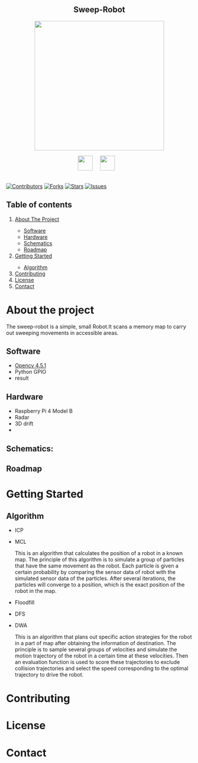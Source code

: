 <h2 align="center">Sweep-Robot</h2>  

<div align=center><img width="350" height="350" src="https://github.com/GANTIAN-hub405/picutre/blob/main/sweep-robot.jpg"/></div>

 <p align = "center">  
     <a href = "https://www.youtube.com/channel/UCdpiw0mUYiLdALUTy5392jA"><img height=40 src="images/youtube.svg"></img></a>&nbsp;&nbsp;&nbsp;&nbsp;
     <a href="https://twitter.com/home"><img height=40 src="images/twitter.svg"></img></a>&nbsp;&nbsp;&nbsp;&nbsp;
     <br />
     <br />
     
     


  
[![Contributors](https://img.shields.io/github/contributors/quboyue/Sweep-Robot-Team36.svg?style=for-the-badge)](https://github.com/quboyue/Sweep-Robot-Team36/graphs/contributors)
[![Forks](https://img.shields.io/github/forks/quboyue/Sweep-Robot-Team36.svg?style=for-the-badge)](https://github.com/quboyue/Sweep-Robot-Team36/network/members)
[![Stars](https://img.shields.io/github/stars/quboyue/Sweep-Robot-Team36.svg?style=for-the-badge)](https://github.com/quboyue/Sweep-Robot-Team36/stargazers)
[![Issues](https://img.shields.io/github/issues/quboyue/Sweep-Robot-Team36.svg?style=for-the-badge)](https://github.com/quboyue/Sweep-Robot-Team36/issues)


<!-- TABLE OF CONTENTS -->

## Table of contents

<ol>
    <li><a href="#about-the-project">About The Project</a></li>
      <ul>
      <li><a href="#software">Software</a</li>
      <li><a href="#hardware">Hardware</a</li>
      <li><a href="#schematics">Schematics</a</li>
       <li><a href="#roadmap">Roadmap</a</li>
      </ul>
    <li><a href="#getting-started">Getting Started</a></li>
      <ul>
      <li><a href="#algorithm ">Algorithm</a</li>
      </ul>
    <li><a href="#contributing">Contributing</a></li>
    <li><a href="#license">License</a></li>
    <li><a href="#contact">Contact</a></li>
</ol>









     
     

# About the project

The sweep-robot is a simple, small Robot.It scans a memory map to carry out sweeping movements in accessible areas.



## Software

- [Opencv 4.5.1](https://opencv.org/opencv-4-5-1/)
- Python GPIO
- result

## Hardware 
- Raspberry Pi 4 Model B
- Radar
- 3D drift
- 
## Schematics:

## Roadmap


# Getting Started



## Algorithm 
 - ICP
 - MCL
 
   This is an algorithm that calculates the position of a robot in a known map. The principle of this algorithm is to simulate a group of particles that have the same movement    as the robot. Each particle is given a certain probability by comparing the sensor data of robot with the simulated sensor data of the particles. After several iterations,      the particles will converge to a position, which is the exact position of the robot in the map.

 - Floodfill
 - DFS 
 - DWA 
 
   This is an algorithm that plans out specific action strategies for the robot in a part of map after obtaining the information of destination. The principle is to sample        several groups of velocities and simulate the motion trajectory of the robot in a certain time at these velocities. Then an evaluation function is used to score these          trajectories to exclude collision trajectories and select the speed corresponding to the optimal trajectory to drive the robot.


# Contributing
# License
# Contact
